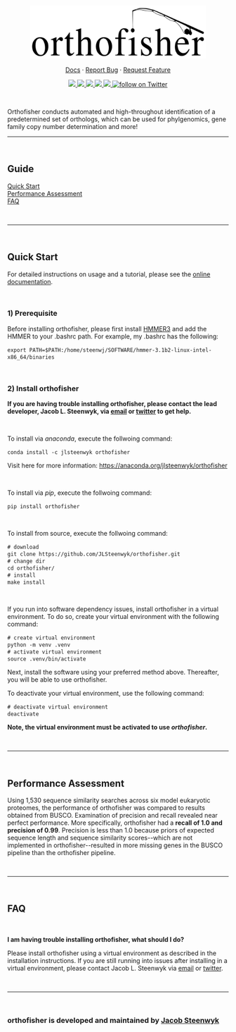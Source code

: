 <p align="center">
  <a href="https://github.com/jlsteenwyk/orthofisher">
    <img src="https://raw.githubusercontent.com/JLSteenwyk/orthofisher/master/docs/_static/img/orthofisher.jpg" alt="Logo" width="400">
  </a>
  <p align="center">
    <a href="https://jlsteenwyk.com/orthofisher/">Docs</a>
    ·
    <a href="https://github.com/jlsteenwyk/orthofisher/issues">Report Bug</a>
    ·
    <a href="https://github.com/jlsteenwyk/orthofisher/issues">Request Feature</a>
  </p>
    <p align="center">
        <a href="https://lbesson.mit-license.org/" alt="License">
            <img src="https://img.shields.io/badge/License-MIT-blue.svg">
        </a>
        <a href="https://pypi.org/project/orthofisher/" alt="PyPI - Python Version">
            <img src="https://img.shields.io/pypi/pyversions/orthofisher">
        </a>
        <a href="https://github.com/JLSteenwyk/orthofisher/actions" alt="Build">
            <img src="https://img.shields.io/github/workflow/status/jlsteenwyk/orthofisher/CI">
        </a>
        <a href="https://codecov.io/gh/jlsteenwyk/orthofisher" alt="Coverage">
          <img src="https://codecov.io/gh/JLSteenwyk/orthofisher/branch/main/graph/badge.svg?token=7LYMLHDL9D"/>
        </a>
        <a href="https://github.com/jlsteenwyk/orthofisher/graphs/contributors" alt="Contributors">
            <img src="https://img.shields.io/github/contributors/jlsteenwyk/orthofisher">
        </a>
        <a href="https://twitter.com/intent/follow?screen_name=jlsteenwyk" alt="Author Twitter">
            <img src="https://img.shields.io/twitter/follow/jlsteenwyk?style=social&logo=twitter"
                alt="follow on Twitter">
        </a>
    </p>
</p>

<br />

Orthofisher conducts automated and high-throughout identification of a predetermined set of orthologs, which can be used for phylgenomics, gene family copy number determination and more!

---

<br />

## Guide
[Quick Start](#quick-start)<br />
[Performance Assessment](#performance-assessment)<br />
[FAQ](#faq)

<br />

---

<br/>

## Quick Start

For detailed instructions on usage and a tutorial, please see the [online documentation](https://jlsteenwyk.com/orthofisher/).

<br/>

### 1) Prerequisite
Before installing orthofisher, please first install [HMMER3](http://hmmer.org/documentation.html) and add the HMMER to your .bashrc path. For example, my .bashrc has the following:

```shell
export PATH=$PATH:/home/steenwj/SOFTWARE/hmmer-3.1b2-linux-intel-x86_64/binaries
```

<br/>

### 2) Install orthofisher

**If you are having trouble installing orthofisher, please contact the lead developer, Jacob L. Steenwyk, via [email](https://jlsteenwyk.com/contact.html) or [twitter](https://twitter.com/jlsteenwyk) to get help.**

<br/>

To install via *anaconda*, execute the follwoing command:
``` shell
conda install -c jlsteenwyk orthofisher
```
Visit here for more information: https://anaconda.org/jlsteenwyk/orthofisher

<br/>

To install via *pip*, execute the follwoing command:
```shell
pip install orthofisher
```

<br />

To install from source, execute the follwoing command:
```shell
# download
git clone https://github.com/JLSteenwyk/orthofisher.git
# change dir
cd orthofisher/
# install
make install
```

<br/>

If you run into software dependency issues, install orthofisher in a virtual environment. To do so, create your virtual environment with the following command: 
```shell
# create virtual environment
python -m venv .venv
# activate virtual environment
source .venv/bin/activate
```

Next, install the software using your preferred method above. Thereafter, you will be able to use orthofisher.

To deactivate your virtual environment, use the following command:
```shell
# deactivate virtual environment
deactivate
```
**Note, the virtual environment must be activated to use *orthofisher*.**

<br />

---

<br />

## Performance Assessment
Using 1,530 sequence similarity searches across six model eukaryotic proteomes, the performance of orthofisher was compared to results obtained from BUSCO. Examination of precision and recall revealed near perfect performance. More specifically, orthofisher had a <strong>recall of 1.0 and precision of 0.99</strong>. Precision is less than 1.0 because priors of expected sequence length and sequence similarity scores--which are not implemented in orthofisher--resulted in more missing genes in the BUSCO pipeline than the orthofisher pipeline.

<br />

---

<br />

## FAQ

<br />

<strong>I am having trouble installing orthofisher, what should I do?</strong>

Please install orthofisher using a virtual environment as described in the installation instructions. If you are still running into issues after installing in a virtual environment, please contact Jacob L. Steenwyk via [email](https://jlsteenwyk.com/contact.html) or [twitter](https://twitter.com/jlsteenwyk).

<br />

---

<br />

### orthofisher is developed and maintained by [Jacob Steenwyk](https://jlsteenwyk.github.io/)

